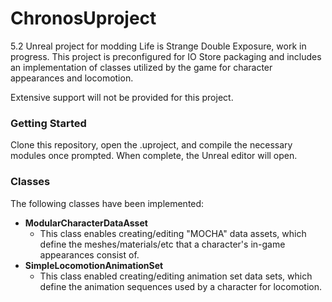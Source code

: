 # ChronosUproject

5.2 Unreal project for modding Life is Strange Double Exposure, work in progress. This project is preconfigured for IO Store packaging and includes an implementation of classes utilized by the game for character appearances and locomotion.

Extensive support will not be provided for this project.

### Getting Started

Clone this repository, open the .uproject, and compile the necessary modules once prompted. When complete, the Unreal editor will open.

### Classes

The following classes have been implemented:
* **ModularCharacterDataAsset**
  - This class enables creating/editing "MOCHA" data assets, which define the meshes/materials/etc that a character's in-game appearances consist of.
* **SimpleLocomotionAnimationSet**
  - This class enabled creating/editing animation set data sets, which define the animation sequences used by a character for locomotion.